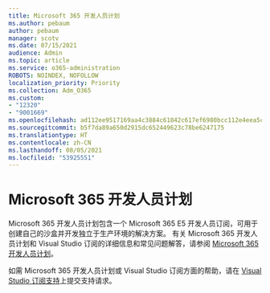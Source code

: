 ```yaml
---
title: Microsoft 365 开发人员计划
ms.author: pebaum
author: pebaum
manager: scotv
ms.date: 07/15/2021
audience: Admin
ms.topic: article
ms.service: o365-administration
ROBOTS: NOINDEX, NOFOLLOW
localization_priority: Priority
ms.collection: Adm_O365
ms.custom:
- "12320"
- "9001669"
ms.openlocfilehash: ad112ee9517169aa4c3884c61842c617ef6980bcc112e4eea5c9ec8b081df1c1
ms.sourcegitcommit: b5f7da89a650d2915dc652449623c78be6247175
ms.translationtype: HT
ms.contentlocale: zh-CN
ms.lasthandoff: 08/05/2021
ms.locfileid: "53925551"
---
```

# <a name="microsoft-365-developer-program"></a>Microsoft 365 开发人员计划

Microsoft 365 开发人员计划包含一个 Microsoft 365 E5 开发人员订阅，可用于创建自己的沙盒并开发独立于生产环境的解决方案。 有关 Microsoft 365 开发人员计划和 Visual Studio 订阅的详细信息和常见问题解答，请参阅 [Microsoft 365 开发人员计划](/office/developer-program/microsoft-365-developer-program)。

如需 Microsoft 365 开发人员计划或 Visual Studio 订阅方面的帮助，请在 [Visual Studio 订阅支持](https://visualstudio.microsoft.com/subscriptions/support/)上提交支持请求。